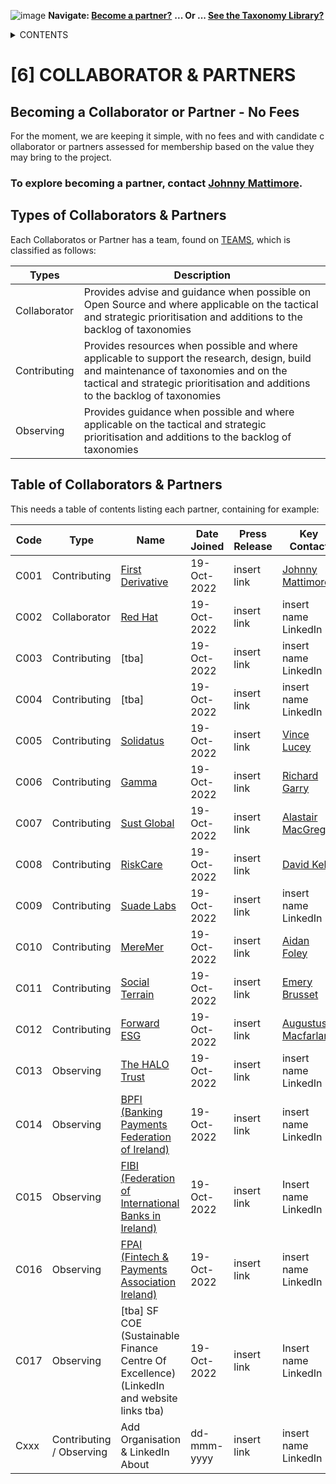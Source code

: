 ![image](https://user-images.githubusercontent.com/112073913/188821900-0c411acf-fbdd-4163-adc9-3ba4e2be78df.png)
**Navigate: [Become a partner?](https://github.com/FD-SustainableFinance/l6l-PARTNERS)**
**... Or ... [See the Taxonomy Library?](https://github.com/orgs/FD-SustainableFinance/projects/2)**

<details><summary>CONTENTS</summary>
<p>

[0] [OS-SFT OVERVIEW](https://github.com/FD-SustainableFinance/0-OS-SFT-OVERVIEW/blob/main/README.md)

- [0.1] [OS-SFT HISTORY](https://github.com/FD-SustainableFinance/0.1-OS-SFT-OVERVIEW-this-page-/blob/main/README.md)

- [0.2] [TAXONOMIES, FINANCIAL LIFE ON EARTH & THE BIG GREEN SHORT](https://github.com/FD-SustainableFinance/0.2-TAXONOMIES-FINANCIAL-LIFE-ON-EARTH/blob/main/README.md)

- [0.3] [INTRODUCTION TO OPEN-SOURCE](https://github.com/FD-SustainableFinance/0.3-INTRODUCTION-TO-OPEN-SOURCE/blob/main/README.md)

[1] [TAXONOMY FILES](https://github.com/FD-SustainableFinance/01-TAXONOMY-FILES)

[2] [TAXONOMY TOOLS](https://github.com/FD-SustainableFinance/02-TAXONOMY-TOOLS)

[3] [TAXONOMY RESEARCH PAPERS](https://github.com/FD-SustainableFinance/03-TAXONOMY-RESEARCH-PAPERS)

[4] [TAXONOMY USE CASES](https://github.com/FD-SustainableFinance/04-TAXONOMY-USE-CASES)

[5] [TAXONOMY BACKLOG](https://github.com/FD-SustainableFinance/05-TAXONOMY-BACKLOG)

[6] [PARTNERS](https://github.com/FD-SustainableFinance/06-PARTNERS)

[7] [NEWS](https://github.com/FD-SustainableFinance/07-NEWS)

[8] [KEY CONTACTS](https://github.com/FD-SustainableFinance/08-KEY-CONTACTS)

[9] [PROJECT GOVERNANCE](https://github.com/FD-SustainableFinance/09-PROJECT-GOVERNANCE)

[10] [INDEX AND GLOSSARY](https://github.com/FD-SustainableFinance/10-INDEX-AND-GLOSSARY/blob/main/README.md)
</p>
</details>

# [6] COLLABORATOR & PARTNERS

## Becoming a Collaborator or Partner - No Fees
For the moment, we are keeping it simple, with no fees and with candidate c ollaborator or partners assessed for membership based on the value they may bring to the project.

### To explore becoming a partner, contact [Johnny Mattimore](https://www.linkedin.com/in/johnny-d-mattimore-082969136/).

## Types of Collaborators & Partners
Each Collaboratos or Partner has a team, found on [TEAMS](https://github.com/orgs/FD-SustainableFinance/teams), which is classified as follows:

| Types | Description |
| ------------- | ----------- |
| Collaborator | Provides advise and guidance when possible on Open Source and where applicable on the tactical and strategic prioritisation and additions to the backlog of taxonomies   |
| Contributing | Provides resources when possible and where applicable to support the research, design, build and maintenance of taxonomies and on the tactical and strategic prioritisation and additions to the backlog of taxonomies |
| Observing | Provides guidance when possible and where applicable on the tactical and strategic prioritisation and additions to the backlog of taxonomies |


## Table of Collaborators & Partners
This needs a table of contents listing each partner, containing for example:



| Code | Type | Name       | Date Joined      | Press Release | Key Contact   | Notes       | 
| ---- | ---- | ---------- | -----------------| ------------- | ------------- | ----------- |
| C001 | Contributing | [First Derivative](https://www.linkedin.com/company/first-derivative/about/) | 19-Oct-2022 | insert link | [Johnny Mattimore](https://www.linkedin.com/in/johnny-d-mattimore-082969136/) | insert notes |
| C002 | Collaborator | [Red Hat](https://www.linkedin.com/company/red-hat/about/) | 19-Oct-2022 | insert link | insert name LinkedIn | insert notes |
| C003 | Contributing | [tba] | 19-Oct-2022| insert link | insert name LinkedIn | insert notes |
| C004 | Contributing | [tba] | 19-Oct-2022| insert link | insert name LinkedIn | insert notes |
| C005 | Contributing | [Solidatus](https://www.solidatus.com/) | 19-Oct-2022| insert link |[Vince Lucey](https://www.linkedin.com/in/vince-lucey-9ab4a4/)| insert notes |
| C006 | Contributing | [Gamma](https://www.linkedin.com/company/gamma-ltd/about/)| 19-Oct-2022 | insert link |[Richard Garry](https://www.linkedin.com/in/richardgarry/)| insert notes |
| C007 | Contributing | [Sust Global](https://www.linkedin.com/company/sustglobal/about/) | 19-Oct-2022 | insert link | [Alastair MacGregor](https://www.linkedin.com/in/alastair-macgregor/?originalSubdomain=uk)| insert notes |
| C008 | Contributing | [RiskCare](https://www.linkedin.com/company/riskcare/about/) | 19-Oct-2022 | insert link | [David Kelly](https://www.linkedin.com/in/davidkerrkelly/)| insert notes |
| C009 | Contributing | [Suade Labs](https://www.linkedin.com/company/suade-labs/about/) | 19-Oct-2022 | insert link | insert name LinkedIn | insert notes |
| C010 | Contributing | [MereMer](https://www.linkedin.com/company/m%C3%A8remer/about/) | 19-Oct-2022 | insert link | [Aidan Foley](https://www.linkedin.com/in/aidan-foley-meremer/) | insert notes |
| C011 | Contributing | [Social Terrain](https://www.linkedin.com/company/social-terrain/about/) | 19-Oct-2022 | insert link |[Emery Brusset](https://www.linkedin.com/in/emery-brusset-3526781/)| insert notes |
| C012 | Contributing | [Forward ESG](https://www.linkedin.com/company/forward-esg-ltd/about/) | 19-Oct-2022 | insert link | [Augustus Macfarlane ](https://www.linkedin.com/in/gus-macfarlane-380b894/) | insert notes |
| C013 | Observing | [The HALO Trust](https://www.linkedin.com/company/the-halo-trust/about/) | 19-Oct-2022 | insert link | insert name LinkedIn | insert notes |
| C014 | Observing | [BPFI (Banking Payments Federation of Ireland)](https://www.linkedin.com/company/banking-and-payments-federation-ireland/about/) | 19-Oct-2022 | insert link | insert name LinkedIn | insert notes |
| C015 | Observing | [FIBI (Federation of International Banks in Ireland)](https://bpfi.ie/federation-of-international-banks-in-ireland/) | 19-Oct-2022 | insert link | Insert name LinkedIn | insert notes |
| C016 | Observing | [FPAI (Fintech & Payments Association Ireland)](https://bpfi.ie/fintech-payments-association-of-ireland/) | 19-Oct-2022 | insert link | insert name LinkedIn | insert notes |
| C017 | Observing | [tba] SF COE (Sustainable Finance Centre Of Excellence) (LinkedIn and website links tba) | 19-Oct-2022 | insert link | Insert name LinkedIn | insert notes |
| Cxxx | Contributing / Observing | Add Organisation & LinkedIn About | dd-mmm-yyyy | insert link | insert name LinkedIn | insert notes |





